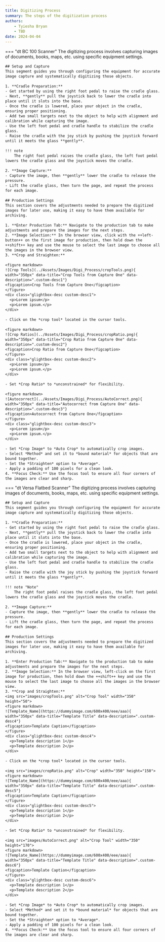 ```yaml
---
title: Digitizing Process
summary: The steps of the digitization process
authors:
    - Tyiesha Bryan
    - TBD
date: 2024-04-04
---
```

=== "dt BC 100 Scanner"
    The digitizing process involves capturing images of documents, books, maps, etc. using specific equipment settings. 

    ## Setup and Capture
    This segment guides you through configuring the equipment for accurate image capture and systematically digitizing those objects. 

    1. **Cradle Preparation:**
    - Get started by using the right foot pedal to raise the cradle glass.
    - Next, **gently** pull the joystick back to lower the cradle into place until it slots into the base.
    - Once the cradle is lowered, place your object in the cradle, ensuring proper positioning.
    - Add two small targets next to the object to help with alignment and calibration while capturing the image.
    - Use the left foot pedal and cradle handle to stabilize the cradle glass.
    - Raise the cradle with the joy stick by pushing the joystick forward until it meets the glass **gently**.

    !!! note
        The right foot pedal raises the cradle glass, the left foot pedal lowers the cradle glass and the joystick moves the cradle.

    2. **Image Capture:**
    - Capture the image, then **gently** lower the cradle to release the pressure.
    - Lift the cradle glass, then turn the page, and repeat the process for each image.

    ## Production Settings
    This section covers the adjustments needed to prepare the digitized images for later use, making it easy to have them available for archiving.

    1. **Enter Production Tab:** Navigate to the production tab to make adjustments and prepare the images for the next steps.
    2. **Image Selection:** In the browser view, click with the ++left-button++ on the first image for production, then hold down the ++shift++ key and use the mouse to select the last image to choose all the images in the browser view.
    3. **Crop and Straighten:**

    <figure markdown>
    ![Crop Tools](../Assets/Images/Digi_Process/cropTools.png){ width="350px" data-title="Crop Tools from Capture One" data-description=".custom-desc1"}
    <figcaption>Crop Tools from Capture One</figcaption>
    </figure>
    <div class="glightbox-desc custom-desc1">
      <p>Lorem ipsum</p>
      <p>Lorem ipsum.</p>
    </div>

    - Click on the *crop tool* located in the cursor tools.

    <figure markdown>
    ![Crop Ratios](../Assets/Images/Digi_Process/cropRatio.png){ width="350px" data-title="Crop Ratio from Capture One" data-description=".custom-desc2"}
    <figcaption>Crop Ratio from Capture One</figcaption>
    </figure>
    <div class="glightbox-desc custom-desc2">
      <p>Lorem ipsum</p>
      <p>Lorem ipsum.</p>
    </div>

    - Set *Crop Ratio* to *unconstrained* for flexibility. 

    <figure markdown>
    ![Autocorrect](../Assets/Images/Digi_Process/AutoCorrect.png){ width="350px" data-title="Autocorrect from Capture One" data-description=".custom-desc3"}
    <figcaption>Autocorrect from Capture One</figcaption>
    </figure>
    <div class="glightbox-desc custom-desc3">
      <p>Lorem ipsum</p>
      <p>Lorem ipsum.</p>
    </div>

    - Set *Crop Image* to *Auto Crop* to automatically crop images.
    - Select *Method* and set it to *bound material* for objects that are bound together.
    - Set the *Straighten* option to *Average*.
    - Apply a padding of 100 pixels for a clean look. 
    4. **Focus Check:** Use the focus tool to ensure all four corners of the images are clear and sharp.

=== "dt Versa Flatbed Scanner"
    The digitizing process involves capturing images of documents, books, maps, etc. using specific equipment settings. 

    ## Setup and Capture
    This segment guides you through configuring the equipment for accurate image capture and systematically digitizing those objects. 

    1. **Cradle Preparation:**
    - Get started by using the right foot pedal to raise the cradle glass.
    - Next, **gently** pull the joystick back to lower the cradle into place until it slots into the base.
    - Once the cradle is lowered, place your object in the cradle, ensuring proper positioning.
    - Add two small targets next to the object to help with alignment and calibration while capturing the image.
    - Use the left foot pedal and cradle handle to stabilize the cradle glass.
    - Raise the cradle with the joy stick by pushing the joystick forward until it meets the glass **gently**.

    !!! note "Note"
        The right foot pedal raises the cradle glass, the left foot pedal lowers the cradle glass and the joystick moves the cradle.

    2. **Image Capture:**
    - Capture the image, then **gently** lower the cradle to release the pressure.
    - Lift the cradle glass, then turn the page, and repeat the process for each image.

    ## Production Settings
    This section covers the adjustments needed to prepare the digitized images for later use, making it easy to have them available for archiving.

    1. **Enter Production Tab:** Navigate to the production tab to make adjustments and prepare the images for the next steps.
    2. **Image Selection:** In the browser view, left-click on the first image for production, then hold down the ++shift++ key and use the mouse to select the last image to choose all the images in the browser view.
    3. **Crop and Straighten:**
    <img src="images/cropTools.png" alt="Crop Tool" width="350" height="50">
    <figure markdown>
    ![Template_Name](https://dummyimage.com/600x400/eee/aaa){ width="350px" data-title="Template Title" data-description=".custom-desc4"}
    <figcaption>Template Caption</figcaption>
    </figure>
    <div class="glightbox-desc custom-desc4">
      <p>Template description 1</p>
      <p>Template description 2</p>
    </div>

    - Click on the *crop tool* located in the cursor tools.

    <img src="images/cropRatio.png" alt="Crop" width="350" height="150">
    <figure markdown>
    ![Template_Name](https://dummyimage.com/600x400/eee/aaa){ width="350px" data-title="Template Title" data-description=".custom-desc5"}
    <figcaption>Template Caption</figcaption>
    </figure>
    <div class="glightbox-desc custom-desc5">
      <p>Template description 1</p>
      <p>Template description 2</p>
    </div>

    - Set *Crop Ratio* to *unconstrained* for flexibility. 

    <img src="images/AutoCorrect.png" alt="Crop Tool" width="350" height="170">
    <figure markdown>
    ![Template_Name](https://dummyimage.com/600x400/eee/aaa){ width="350px" data-title="Template Title" data-description=".custom-desc6"}
    <figcaption>Template Caption</figcaption>
    </figure>
    <div class="glightbox-desc custom-desc6">
      <p>Template description 1</p>
      <p>Template description 2</p>
    </div>

    - Set *Crop Image* to *Auto Crop* to automatically crop images.
    - Select *Method* and set it to *bound material* for objects that are bound together.
    - Set the *Straighten* option to *Average*.
    - Apply a padding of 100 pixels for a clean look. 
    4. **Focus Check:** Use the focus tool to ensure all four corners of the images are clear and sharp.

